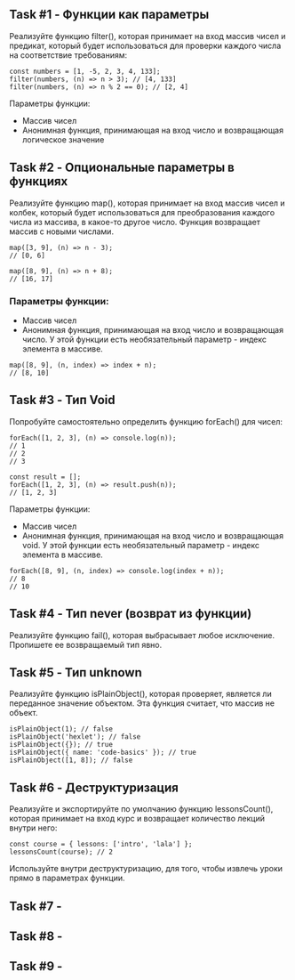 ## Task #1 - Функции как параметры
Реализуйте функцию filter(), которая принимает на вход массив чисел и предикат, который будет использоваться для проверки каждого числа на соответствие требованиям:
```
const numbers = [1, -5, 2, 3, 4, 133];
filter(numbers, (n) => n > 3); // [4, 133]
filter(numbers, (n) => n % 2 == 0); // [2, 4]
```
Параметры функции:
* Массив чисел
* Анонимная функция, принимающая на вход число и возвращающая логическое значение

## Task #2 - Опциональные параметры в функциях
Реализуйте функцию map(), которая принимает на вход массив чисел и колбек, который будет использоваться для преобразования каждого числа из массива, в какое-то другое число. Функция возвращает массив с новыми числами.
```
map([3, 9], (n) => n - 3);
// [0, 6]

map([8, 9], (n) => n + 8);
// [16, 17]
```
### Параметры функции:
* Массив чисел
* Анонимная функция, принимающая на вход число и возвращающая число. У этой функции есть необязательный параметр - индекс элемента в массиве.
```
map([8, 9], (n, index) => index + n);
// [8, 10]
```

## Task #3 - Тип Void
Попробуйте самостоятельно определить функцию forEach() для чисел:
```
forEach([1, 2, 3], (n) => console.log(n));
// 1
// 2
// 3

const result = [];
forEach([1, 2, 3], (n) => result.push(n));
// [1, 2, 3]
```
Параметры функции:
* Массив чисел
* Анонимная функция, принимающая на вход число и возвращающая void. У этой функции есть необязательный параметр - индекс элемента в массиве.
```
forEach([8, 9], (n, index) => console.log(index + n));
// 8
// 10
```

## Task #4 - Тип never (возврат из функции)
Реализуйте функцию fail(), которая выбрасывает любое исключение. Пропишете ее возвращаемый тип явно.

## Task #5 - Тип unknown
Реализуйте функцию isPlainObject(), которая проверяет, является ли переданное значение объектом. Эта функция считает, что массив не объект.
```
isPlainObject(1); // false
isPlainObject('hexlet'); // false
isPlainObject({}); // true
isPlainObject({ name: 'code-basics' }); // true
isPlainObject([1, 8]); // false
```

## Task #6 - Деструктуризация
Реализуйте и экспортируйте по умолчанию функцию lessonsCount(), которая принимает на вход курс и возвращает количество лекций внутри него:
```
const course = { lessons: ['intro', 'lala'] };
lessonsCount(course); // 2
```
Используйте внутри деструктуризацию, для того, чтобы извлечь уроки прямо в параметрах функции.

## Task #7 - 

## Task #8 - 

## Task #9 - 
